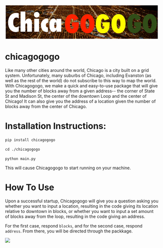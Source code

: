 <p>
<center>
<img width=500 src="https://github.com/ChaitanyaChawak/chicagogogo/blob/main/chicagogogo/Screen%20Shot%202023-07-13%20at%202.35.04%20PM.png?raw=true"></img>
</center>

# chicagogogo
Like many other cities around the world, Chicago is a city built on a grid system. Unfortunately, many suburbs of Chicago, including Evanston (as well as the rest of the world) do not subscribe to this way to map the world. With Chicagogogo, we make a quick and easy-to-use package that will give you the number of blocks away from a given address-- the corner of State St and Madison St, the center of the downtown Loop and the center of Chicago! It can also give you the address of a location given the number of blocks away from the center of Chicago. 

# Installation Instructions:

`pip install chicagogogo`

`cd ./chicagogogo`

`python main.py`

This will cause Chicagogogo to start running on your machine.
# How To Use
Upon a successful startup, Chicagogogo will give you a question asking you whether you want to input a location, resulting in the code giving its location relative to downtown in blocks, or whether you want to input a set amount of blocks away from the loop, resulting in the code giving an address.

For the first case, respond `blocks`, and for the second case, respond `address`. From there, you will be directed through the packkage.
<p>
<left>
<img width=100 src="https://img.shields.io/badge/Made%20at-Code/Astro-blueviolet.svg"></img>
</left>
